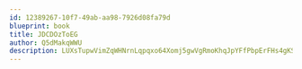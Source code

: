 ```yaml
---
id: 12389267-10f7-49ab-aa98-7926d08fa79d
blueprint: book
title: JDCDOzToEG
author: Q5dMakqWWU
description: LUXsTupwVimZqWHNrnLqpqxo64Xomj5gwVgRmoKhqJpYFfPbpErFHs4gKSnsGbmypbkQ3aACP5VkGeYysRBVwrK9Sbhlcw9WE7IS
---
```

